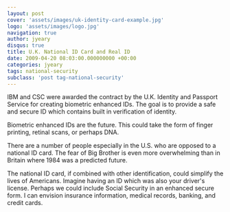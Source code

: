 ```yaml
---
layout: post
cover: 'assets/images/uk-identity-card-example.jpg'
logo: 'assets/images/logo.jpg'
navigation: true
author: jyeary
disqus: true
title: U.K. National ID Card and Real ID
date: 2009-04-20 08:03:00.000000000 +00:00
categories: jyeary
tags: national-security
subclass: 'post tag-national-security'
---
```

IBM and CSC were awarded the contract by the U.K. Identity and Passport Service for creating biometric enhanced IDs. The goal is to provide a safe and secure ID which contains built in verification of identity.

Biometric enhanced IDs are the future. This could take the form of finger printing, retinal scans, or perhaps DNA.

There are a number of people especially in the U.S. who are opposed to a national ID card. The fear of Big Brother is even more overwhelming than in Britain where 1984 was a predicted future.

The national ID card, if combined with other identification, could simplify the lives of Americans. Imagine having an ID which was also your driver's license. Perhaps we could include Social Security in an enhanced secure form. I can envision insurance information, medical records, banking, and credit cards.